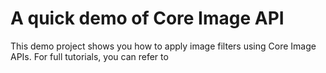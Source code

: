 # A quick demo of Core Image API

This demo project shows you how to apply image filters using Core Image APIs. For full tutorials, you can refer to 

